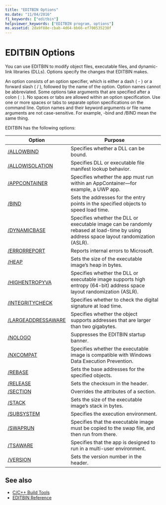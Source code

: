 ```yaml
---
title: "EDITBIN Options"
ms.date: "11/04/2016"
f1_keywords: ["editbin"]
helpviewer_keywords: ["EDITBIN program, options"]
ms.assetid: 2da9f88e-cbab-4d64-bb66-ef700535230f
---
```

# EDITBIN Options

You can use EDITBIN to modify object files, executable files, and dynamic-link libraries (DLLs). Options specify the changes that EDITBIN makes.

An option consists of an option specifier, which is either a dash ( - ) or a forward slash ( / ), followed by the name of the option. Option names cannot be abbreviated. Some options take arguments that are specified after a colon ( : ). No spaces or tabs are allowed within an option specification. Use one or more spaces or tabs to separate option specifications on the command line. Option names and their keyword arguments or file name arguments are not case-sensitive. For example, -bind and /BIND mean the same thing.

EDITBIN has the following options:

|Option|Purpose|
|------------|-------------|
|[/ALLOWBIND](../../build/reference/allowbind.md)|Specifies whether a DLL can be bound.|
|[/ALLOWISOLATION](../../build/reference/allowisolation.md)|Specifies DLL or executable file manifest lookup behavior.|
|[/APPCONTAINER](../../build/reference/appcontainer.md)|Specifies whether the app must run within an AppContainer—for example, a UWP app.|
|[/BIND](../../build/reference/bind.md)|Sets the addresses for the entry points in the specified objects to speed load time.|
|[/DYNAMICBASE](../../build/reference/dynamicbase.md)|Specifies whether the DLL or executable image can be randomly rebased at load-time by using address space layout randomization (ASLR).|
|[/ERRORREPORT](../../build/reference/errorreport-editbin-exe.md)|Reports internal errors to Microsoft.|
|[/HEAP](../../build/reference/heap.md)|Sets the size of the executable image’s heap in bytes.|
|[/HIGHENTROPYVA](../../build/reference/highentropyva.md)|Specifies whether the DLL or executable image supports high entropy (64-bit) address space layout randomization (ASLR).|
|[/INTEGRITYCHECK](../../build/reference/integritycheck.md)|Specifies whether to check the digital signature at load time.|
|[/LARGEADDRESSAWARE](../../build/reference/largeaddressaware.md)|Specifies whether the object supports addresses that are larger than two gigabytes.|
|[/NOLOGO](../../build/reference/nologo-editbin.md)|Suppresses the EDITBIN startup banner.|
|[/NXCOMPAT](../../build/reference/nxcompat.md)|Specifies whether the executable image is compatible with Windows Data Execution Prevention.|
|[/REBASE](../../build/reference/rebase.md)|Sets the base addresses for the specified objects.|
|[/RELEASE](../../build/reference/release.md)|Sets the checksum in the header.|
|[/SECTION](../../build/reference/section-editbin.md)|Overrides the attributes of a section.|
|[/STACK](../../build/reference/stack.md)|Sets the size of the executable image’s stack in bytes.|
|[/SUBSYSTEM](../../build/reference/subsystem.md)|Specifies the execution environment.|
|[/SWAPRUN](../../build/reference/swaprun.md)|Specifies that the executable image must be copied to the swap file, and then run from there.|
|[/TSAWARE](../../build/reference/tsaware.md)|Specifies that the app is designed to run in a multi-user environment.|
|[/VERSION](../../build/reference/version.md)|Sets the version number in the header.|

## See also

- [C/C++ Build Tools](../../build/reference/c-cpp-build-tools.md)
- [EDITBIN Reference](../../build/reference/editbin-reference.md)
